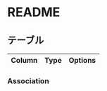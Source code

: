 # README

<!-- no README now -->

## テーブル
|Column |Type |Options |
|-------|-----|--------|

### Association